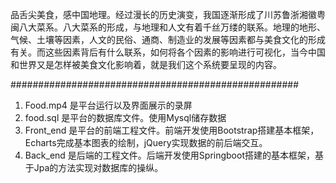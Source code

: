 品舌尖美食，感中国地理。经过漫长的历史演变，我国逐渐形成了川苏鲁浙湘徽粤闽八大菜系。八大菜系的形成，与地理和人文有着千丝万缕的联系。地理的地形、气候、土壤等因素，人文的民俗、通商、制造业的发展等因素都与美食文化的形成有关。而这些因素背后有什么联系，如何将各个因素的影响进行可视化，当今中国和世界又是怎样被美食文化影响着，就是我们这个系统要呈现的内容。

####################################################

1. Food.mp4 是平台运行以及界面展示的录屏
2. food.sql 是平台的数据库文件。使用Mysql储存数据
3. Front_end 是平台的前端工程文件。前端开发使用Bootstrap搭建基本框架，Echarts完成基本图表的绘制，jQuery实现数据的前后端交互。
4. Back_end 是后端的工程文件。后端开发使用Springboot搭建的基本框架，基于Jpa的方法实现对数据库的操纵。
